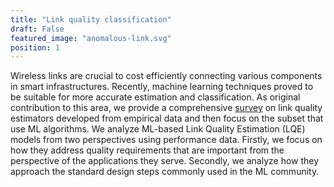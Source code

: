 ```yaml
---
title: "Link quality classification"
draft: False
featured_image: "anomalous-link.svg"
position: 1
---
```


Wireless links are crucial to cost efficiently connecting various components in smart infrastructures. Recently, machine learning techniques proved to be suitable for more accurate estimation and classification. As original contribution to this area, we provide a comprehensive [survey](https://ieeexplore.ieee.org/stamp/stamp.jsp?arnumber=9333616) on link quality estimators developed from empirical data and then focus on the subset that use ML algorithms. We analyze ML-based Link Quality Estimation (LQE) models from two perspectives using performance data. Firstly, we focus on how they address quality requirements that are important from the perspective of the applications they serve. Secondly, we analyze how they approach the standard design steps commonly used in the ML community.
